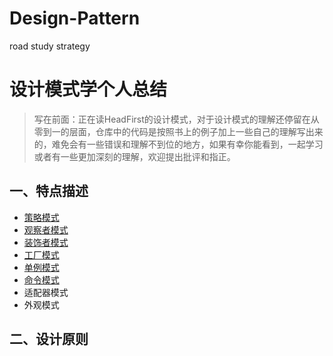 # Design-Pattern
road study strategy
# 设计模式学个人总结 #
> 写在前面：正在读HeadFirst的设计模式，对于设计模式的理解还停留在从零到一的层面，仓库中的代码是按照书上的例子加上一些自己的理解写出来的，难免会有一些错误和理解不到位的地方，如果有幸你能看到，一起学习或者有一些更加深刻的理解，欢迎提出批评和指正。
## 一、特点描述 ##
- [策略模式](https://github.com/huronghua/Design-Pattern/tree/master/src/main/java/com/github/eric/strategy/strategy_pattern "策略模式")
- [观察者模式](https://github.com/huronghua/Design-Pattern/tree/master/src/main/java/com/github/eric/strategy/observer_pattern "观察者模式")
- [装饰者模式](https://github.com/huronghua/Design-Pattern/tree/master/src/main/java/com/github/eric/strategy/decorator_pattern "装饰者模式")
- [工厂模式](https://github.com/huronghua/Design-Pattern/tree/master/src/main/java/com/github/eric/strategy/factory_pattern "工厂模式")
- [单例模式](https://github.com/huronghua/Design-Pattern/tree/master/src/main/java/com/github/eric/strategy/singleton_pattern "单例模式")
- [命令模式](https://github.com/huronghua/Design-Pattern/tree/master/src/main/java/com/github/eric/strategy/command_pattern "命令模式")
- 适配器模式
- 外观模式
## 二、设计原则 ##
